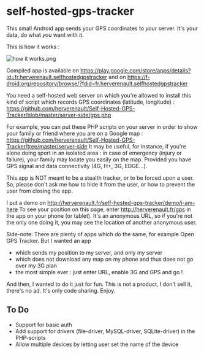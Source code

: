 self-hosted-gps-tracker
=======================

This small Android app sends your GPS coordinates to *your* server. It's your data, do what *you* want with it.

This is how it works :

![how it works.png](how-it-works.png)

Compiled app is available on https://play.google.com/store/apps/details?id=fr.herverenault.selfhostedgpstracker and on https://f-droid.org/repository/browse/?fdid=fr.herverenault.selfhostedgpstracker

You need a self-hosted web server on which you're allowed to install this kind of script which records GPS coordinates (latitude, longitude) : https://github.com/herverenault/Self-Hosted-GPS-Tracker/blob/master/server-side/gps.php

For example, you can put these PHP scripts on your server in order to show your family or friend where you are on a Google map : https://github.com/herverenault/Self-Hosted-GPS-Tracker/tree/master/server-side
It may be useful, for instance, if you're alone doing sport in an isolated area : in case of emergency (injury or failure), your family may locate you easily on the map. Provided you have GPS signal and data connectivity (4G, H+, 3G, EDGE...).

This app is NOT meant to be a stealth tracker, or to be forced upon a user. So, please don't ask me how to hide it from the user, or how to prevent the user from closing the app.

I put a demo on http://herverenault.fr/self-hosted-gps-tracker/demo/i-am-here
To see your position on this page, enter http://herverenault.fr/gps in the app on your phone (or tablet). It's an anonymous URL, so if you're not the only one doing it, you may see the location of another anonymous user.

Side-note: There are plenty of apps which do the same, for example Open GPS Tracker. But I wanted an app
* which sends my position to my server, and only my server
* which does not download any map on my phone and thus does not go over my 3G plan
* the most simple ever : just enter URL, enable 3G and GPS and go !

And then, I wanted to do it just for fun. This is not a product, I don't sell it, there's no ad. It's only code sharing. Enjoy.

## To Do
 * Support for basic auth
 * Add support for drivers (file-driver, MySQL-driver, SQLite-driver) in the PHP-scripts
 * Allow multiple devices by letting user set the name of the device
